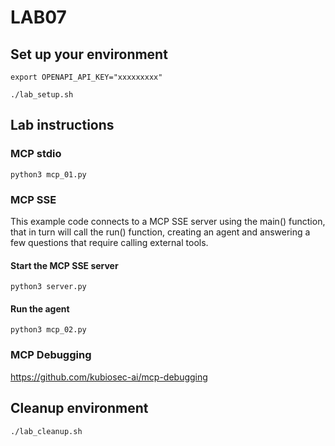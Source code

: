 # LAB07
## Set up your environment
```
export OPENAPI_API_KEY="xxxxxxxxx"
```
```
./lab_setup.sh
```
## Lab instructions
### MCP stdio
```
python3 mcp_01.py
```
### MCP SSE
This example code connects to a MCP SSE server using the main() function, that in turn will call the run() function, creating an agent and answering a few questions that require calling external tools.

#### Start the MCP SSE server
```
python3 server.py
```
#### Run the agent
```
python3 mcp_02.py
```
### MCP Debugging
https://github.com/kubiosec-ai/mcp-debugging

## Cleanup environment
```
./lab_cleanup.sh
```
